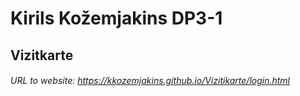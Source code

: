 # Kirils Kožemjakins DP3-1
## Vizitkarte
###### URL to website: https://kkozemjakins.github.io/Vizitikarte/login.html
